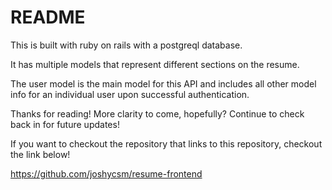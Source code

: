 # README

This is built with ruby on rails with a postgreql database.

It has multiple models that represent different sections on the resume.

The user model is the main model for this API and includes all other model info for an individual user upon successful authentication.

Thanks for reading! More clarity to come, hopefully? Continue to check back in for future updates!

If you want to checkout the repository that links to this repository, checkout the link below!

https://github.com/joshycsm/resume-frontend
